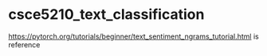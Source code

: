 # csce5210_text_classification
https://pytorch.org/tutorials/beginner/text_sentiment_ngrams_tutorial.html is reference
